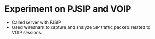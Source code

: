# Experiment on PJSIP and VOIP
- Called server with PJSIP
- Used Wireshark to capture and analyze SIP traffic packets related to VOIP sessions.